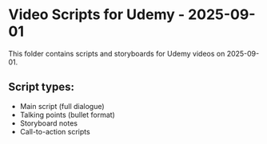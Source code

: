 # Video Scripts for Udemy - 2025-09-01

This folder contains scripts and storyboards for Udemy videos on 2025-09-01.

## Script types:
- Main script (full dialogue)
- Talking points (bullet format)
- Storyboard notes
- Call-to-action scripts
